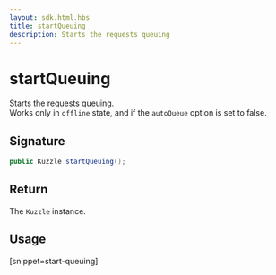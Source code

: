 ```yaml
---
layout: sdk.html.hbs
title: startQueuing
description: Starts the requests queuing
---
```


# startQueuing

Starts the requests queuing.  
Works only in `offline` state, and if the `autoQueue` option is set to false.

## Signature

```csharp
public Kuzzle startQueuing();
```

## Return

The `Kuzzle` instance.

## Usage

[snippet=start-queuing]

